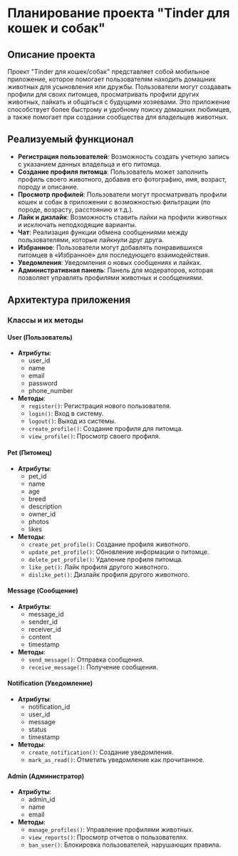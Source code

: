 # Планирование проекта "Tinder для кошек и собак"

## Описание проекта
Проект "Tinder для кошек/собак" представляет собой мобильное приложение, которое помогает пользователям находить домашних животных для усыновления или дружбы. Пользователи могут создавать профили для своих питомцев, просматривать профили других животных, лайкать и общаться с будущими хозяевами. Это приложение способствует более быстрому и удобному поиску домашних любимцев, а также помогает при создании сообщества для владельцев животных.

## Реализуемый функционал
- **Регистрация пользователей**: Возможность создать учетную запись с указанием данных владельца и его питомца.
- **Создание профиля питомца**: Пользователь может заполнить профиль своего животного, добавив его фотографию, имя, возраст, породу и описание.
- **Просмотр профилей**: Пользователи могут просматривать профили кошек и собак в приложении с возможностью фильтрации (по породе, возрасту, расстоянию и т.д.).
- **Лайк и дизлайк**: Возможность ставить лайки на профили животных и исключать неподходящие варианты.
- **Чат**: Реализация функции обмена сообщениями между пользователями, которые лайкнули друг друга.
- **Избранное**: Пользователи могут добавлять понравившихся питомцев в «Избранное» для последующего взаимодействия.
- **Уведомления**: Уведомления о новых сообщениях и лайках.
- **Административная панель**: Панель для модераторов, которая позволяет управлять профилями животных и сообщениями.

## Архитектура приложения

### Классы и их методы

#### User (Пользователь)
- **Атрибуты**: 
  - user_id
  - name
  - email
  - password
  - phone_number
- **Методы**: 
  - `register()`: Регистрация нового пользователя.
  - `login()`: Вход в систему.
  - `logout()`: Выход из системы.
  - `create_profile()`: Создание профиля для питомца.
  - `view_profile()`: Просмотр своего профиля.

#### Pet (Питомец)
- **Атрибуты**: 
  - pet_id
  - name
  - age
  - breed
  - description
  - owner_id
  - photos
  - likes
- **Методы**: 
  - `create_pet_profile()`: Создание профиля животного.
  - `update_pet_profile()`: Обновление информации о питомце.
  - `delete_pet_profile()`: Удаление профиля питомца.
  - `like_pet()`: Лайк профиля другого животного.
  - `dislike_pet()`: Дизлайк профиля другого животного.

#### Message (Сообщение)
- **Атрибуты**: 
  - message_id
  - sender_id
  - receiver_id
  - content
  - timestamp
- **Методы**: 
  - `send_message()`: Отправка сообщения.
  - `receive_message()`: Получение сообщения.

#### Notification (Уведомление)
- **Атрибуты**: 
  - notification_id
  - user_id
  - message
  - status
  - timestamp
- **Методы**: 
  - `create_notification()`: Создание уведомления.
  - `mark_as_read()`: Отметить уведомление как прочитанное.

#### Admin (Администратор)
- **Атрибуты**: 
  - admin_id
  - name
  - email
- **Методы**: 
  - `manage_profiles()`: Управление профилями животных.
  - `view_reports()`: Просмотр отчетов о пользователях.
  - `ban_user()`: Блокировка пользователей, нарушающих правила.
